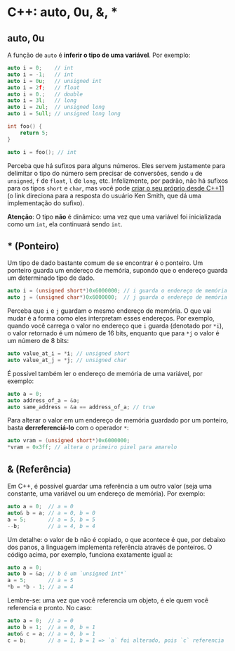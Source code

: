 C++: auto, 0u, &, \*
====================

auto, 0u
--------

A função de `auto` é **inferir o tipo de uma variável**. Por exemplo:

```c++
auto i = 0;    // int
auto i = -1;   // int
auto i = 0u;   // unsigned int
auto i = 2f;   // float
auto i = 0.;   // double
auto i = 3l;   // long
auto i = 2ul;  // unsigned long
auto i = 5ull; // unsigned long long

int foo() {
    return 5;
}

auto i = foo(); // int
```

Perceba que há sufixos para alguns números. Eles servem justamente para
delimitar o tipo do número sem precisar de conversões, sendo `u` de `unsigned`,
`f` de `float`, `l` de `long`, etc. Infelizmente, por padrão, não há sufixos
para os tipos `short` e `char`, mas você pode [criar o seu próprio desde
C++11](http://stackoverflow.com/a/12152296/3326309) (o link direciona para a
resposta do usuário Ken Smith, que dá uma implementação do sufixo).

**Atenção**: O tipo **não** é dinâmico: uma vez que uma variável foi
inicializada como um `int`, ela continuará sendo `int`.


\* (Ponteiro)
-------------

Um tipo de dado bastante comum de se encontrar é o ponteiro. Um ponteiro guarda
um endereço de memória, supondo que o endereço guarda um determinado tipo de
dado.

```c++
auto i = (unsigned short*)0x6000000; // i guarda o endereço de memória para um número de 16 bits sem sinal
auto j = (unsigned char*)0x6000000;  // j guarda o endereço de memória para um número de 8 bits sem sinal
```

Perceba que `i` e `j` guardam o mesmo endereço de memória. O que vai mudar é a
forma como eles interpretam esses endereços. Por exemplo, quando você carrega o
valor no endereço que `i` guarda (denotado por `*i`), o valor retornado é um
número de 16 bits, enquanto que para `*j` o valor é um número de 8 bits:

```c++
auto value_at_i = *i; // unsigned short
auto value_at_j = *j; // unsigned char
```

É possível também ler o endereço de memória de uma variável, por exemplo:

```c++
auto a = 0;
auto address_of_a = &a;
auto same_address = &a == address_of_a; // true
```

Para alterar o valor em um endereço de memória guardado por um ponteiro, basta
**derreferenciá-lo** com o operador `*`:

```c++
auto vram = (unsigned short*)0x6000000;
*vram = 0x3ff; // altera o primeiro pixel para amarelo
```


& (Referência)
--------------

Em C++, é possível guardar uma referência a um outro valor (seja uma constante,
uma variável ou um endereço de memória). Por exemplo:

```c++
auto a = 0;  // a = 0
auto& b = a; // a = 0, b = 0
a = 5;       // a = 5, b = 5
--b;         // a = 4, b = 4
```

Um detalhe: o valor de b não é copiado, o que acontece é que, por debaixo dos
panos, a linguagem implementa referência através de ponteiros. O código acima, por exemplo, funciona exatamente igual a:

```c++
auto a = 0;
auto b = &a; // b é um `unsigned int*`
a = 5;       // a = 5
*b = *b - 1; // a = 4
```

Lembre-se: uma vez que você referencia um objeto, é ele quem você referencia e pronto. No caso:

```c++
auto a = 0;  // a = 0
auto b = 1;  // a = 0, b = 1
auto& c = a; // a = 0, b = 1
c = b;       // a = 1, b = 1 => `a` foi alterado, pois `c` referencia `a`
```

